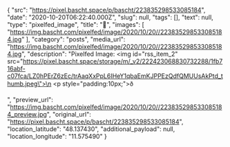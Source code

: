 {
  "src": "https://pixel.bascht.space/p/bascht/223835298533085184",
  "date": "2020-10-20T06:22:40.000Z",
  "slug": null,
  "tags": [],
  "text": null,
  "type": "pixelfed_image",
  "title": "🍄",
  "images": [
    "https://img.bascht.com/pixelfed/image/2020/10/20//223835298533085184.jpg"
  ],
  "category": "posts",
  "media_url": "https://img.bascht.com/pixelfed/image/2020/10/20//223835298533085184.jpg",
  "description": "Pixelfed Image: <img id=\"rss_item_2\" src=\"https://pixel.bascht.space/storage/m/_v2/222423068830732288/1fb716abf-c07fca/LZ0hPErZ6zEc/trAaqXxPpL6IHeY1qbaEmKJPPEzQdfQMUUsAkPtd_thumb.jpeg\">\n            <p style=\"padding:10px;\">ð</p>",
  "preview_url": "https://img.bascht.com/pixelfed/image/2020/10/20//223835298533085184_preview.jpg",
  "original_url": "https://pixel.bascht.space/p/bascht/223835298533085184",
  "location_latitude": "48.137430",
  "additional_payload": null,
  "location_longitude": "11.575490"
}